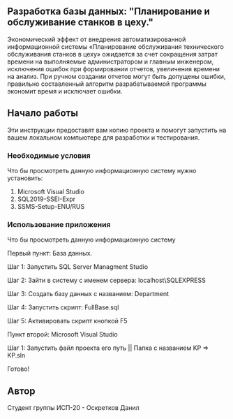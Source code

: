 
## Разработка базы данных: "Планирование и обслуживание станков в цеху." 
Экономический эффект от внедрения автоматизированной информационной системы «Планирование обслуживания технического обслуживания станков в цеху» ожидается за счет сокращения затрат времени на выполняемые администратором и главным инженером, исключения ошибок при формировании отчетов, увеличения времени на анализ. При ручном создании отчетов могут быть допущены ошибки, правильно составленный алгоритм разрабатываемой программы экономит время и исключает ошибки.

## Начало работы

Эти инструкции предоставят вам копию проекта и помогут запустить на вашем локальном компьютере для разработки и тестирования.

### Необходимые условия

Что бы просмотреть данную информационную систему нужно установить:

1. Microsoft Visual Studio
2. SQL2019-SSEI-Expr
3. SSMS-Setup-ENU/RUS

### Использование приложения

Что бы просмотреть данную информационную систему

Первый пункт: База данных.

Шаг 1: Запустить SQL Server Managment Studio

Шаг 2: Зайти в систему с именем сервера: localhost\SQLEXPRESS

Шаг 3: Создать базу данных с названием: Department

Шаг 4: Запустить скрипт: FullBase.sql

Шаг 5: Активировать скрипт кнопкой F5

Пункт второй: Microsoft Visual Studio

Шаг 1: Запустить файл проекта его путь || Папка с названием KP => KP.sln


Готово!


## Автор
 Студент группы ИСП-20 - Оскретков Данил


